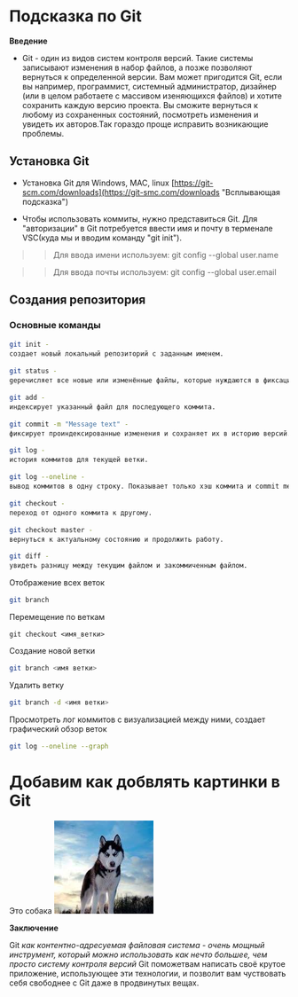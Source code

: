 # Подсказка по Git


**Введение**

* Git - один из видов систем контроля версий. Такие системы записывают изменения в набор файлов, а позже позволяют вернуться к определенной версии. Вам может пригодится Git, если вы например, программист, системный администратор, дизайнер (или в целом работаете с массивом изеняющихся файлов) и хотите сохранить каждую версию проекта.
Вы сможите вернуться к любому из сохраненных состояний, посмотреть изменения и увидеть их авторов.Так гораздо проще исправить возникающие проблемы.

## Установка Git 

 * Установка Git для Windows, MAC, linux [https://git-scm.com/downloads](https://git-smc.com/downloads "Всплывающая подсказка")

* Чтобы использовать коммиты, нужно представиться Git. Для "авторизации" в Git потребуется ввести имя и почту в терменале VSC(куда мы и вводим команду "git init"). 
>>Для ввода имени используем: git config --global user.name


>>Для ввода почты используем: git config --global user.email



## Создания репозитория

### Основные команды

```sh
git init - 
cоздает новый локальный репозиторий с заданным именем.
```
```sh
git status -
gеречисляет все новые или изменённые файлы, которые нуждаются в фиксации.
```
```sh
git add - 
индексирует указанный файл для последующего коммита.
```
```sh
git commit -m "Message text" -
фиксирует проиндексированные изменения и сохраняет их в историю версий. 
```
```sh
git log -
история коммитов для текущей ветки.
```
```sh
git log --oneline -
вывод коммитов в одну строку. Показывает только хэш коммита и commit message.
```
```sh
git checkout -
переход от одного коммита к другому.
```
```sh
git checkout master -
вернуться к актуальному состоянию и продолжить работу.
```
```sh
git diff -
увидеть разницу между текущим файлом и закоммиченным файлом.
```
Отображение всех веток 
```sh
git branch 
```
Перемещение по веткам


```
git checkout <имя_ветки>

```

Cоздание новой ветки
```sh
git branch <имя ветки>
```
Удалить ветку
```sh
git branch -d <имя ветки>

```
Просмотреть лог коммитов с визуализацией
между ними, создает графический обзор веток
```sh
git log --oneline --graph
```


# Добавим как добвлять картинки в Git

Это собака
![Собака](dog.jpg)

**Заключение**

Git *как контентно-адресуемая файловая система - очень мощный инструмент, который можно использовать как нечто большее, чем просто систему контроля версий* Git поможетвам написать своё крутое приложение, использующее эти технологии, и позволит вам чуствовать себя свободнее с Git даже в продвинутых вещах. 